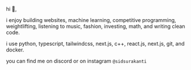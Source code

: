 hi 👋, 

i enjoy building websites, machine learning, competitive programming, weightlifting, listening to music, fashion, investing, math, and writing clean code.

i use python, typescript, tailwindcss, next.js, c++, react.js, next.js, git, and docker.

you can find me on discord or on instagram `@sidsurakanti`
